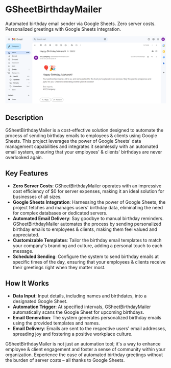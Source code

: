 # GSheetBirthdayMailer
Automated birthday email sender via Google Sheets. Zero server costs. Personalized greetings with Google Sheets integration.

![img.png](images/email_screenshot.png)

## Description
GSheetBirthdayMailer is a cost-effective solution designed to automate the process of sending birthday emails to employees & clients using Google Sheets. This project leverages the power of Google Sheets' data management capabilities and integrates it seamlessly with an automated email system, ensuring that your employees' & clients' birthdays are never overlooked again.

## Key Features
* **Zero Server Costs**: GSheetBirthdayMailer operates with an impressive cost efficiency of $0 for server expenses, making it an ideal solution for businesses of all sizes.
* **Google Sheets Integration**: Harnessing the power of Google Sheets, the project fetches and manages users' birthday data, eliminating the need for complex databases or dedicated servers.
* **Automated Email Delivery**: Say goodbye to manual birthday reminders. GSheetBirthdayMailer automates the process by sending personalized birthday emails to employees & clients, making them feel valued and appreciated.
* **Customizable Templates**: Tailor the birthday email templates to match your company's branding and culture, adding a personal touch to each message.
* **Scheduled Sending**: Configure the system to send birthday emails at specific times of the day, ensuring that your employees & clients receive their greetings right when they matter most.

## How It Works
* **Data Input**: Input details, including names and birthdates, into a designated Google Sheet.
* **Automation Trigger**: At specified intervals, GSheetBirthdayMailer automatically scans the Google Sheet for upcoming birthdays.
* **Email Generation**: The system generates personalized birthday emails using the provided templates and names.
* **Email Delivery**: Emails are sent to the respective users' email addresses, spreading joy and fostering a positive workplace culture.

GSheetBirthdayMailer is not just an automation tool; it's a way to enhance employee & client engagement and foster a sense of community within your organization. Experience the ease of automated birthday greetings without the burden of server costs – all thanks to Google Sheets.
